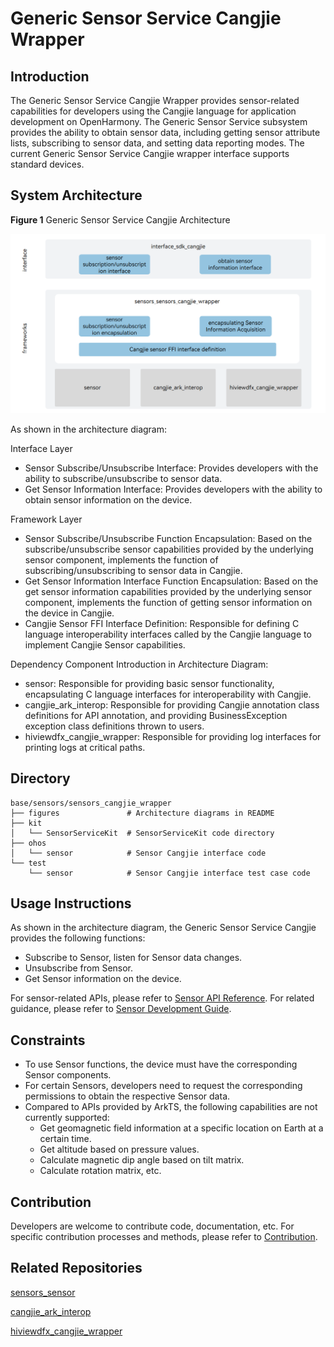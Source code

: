 # Generic Sensor Service Cangjie Wrapper

## Introduction

The Generic Sensor Service Cangjie Wrapper provides sensor-related capabilities for developers using the Cangjie language for application development on OpenHarmony. The Generic Sensor Service subsystem provides the ability to obtain sensor data, including getting sensor attribute lists, subscribing to sensor data, and setting data reporting modes. The current Generic Sensor Service Cangjie wrapper interface supports standard devices.

## System Architecture

**Figure 1** Generic Sensor Service Cangjie Architecture

![Generic Sensor Service Cangjie Architecture](figures/sensors_cangjie_wrapper_architecture_en.png)

As shown in the architecture diagram:

Interface Layer

- Sensor Subscribe/Unsubscribe Interface: Provides developers with the ability to subscribe/unsubscribe to sensor data.
- Get Sensor Information Interface: Provides developers with the ability to obtain sensor information on the device.

Framework Layer

- Sensor Subscribe/Unsubscribe Function Encapsulation: Based on the subscribe/unsubscribe sensor capabilities provided by the underlying sensor component, implements the function of subscribing/unsubscribing to sensor data in Cangjie.
- Get Sensor Information Interface Function Encapsulation: Based on the get sensor information capabilities provided by the underlying sensor component, implements the function of getting sensor information on the device in Cangjie.
- Cangjie Sensor FFI Interface Definition: Responsible for defining C language interoperability interfaces called by the Cangjie language to implement Cangjie Sensor capabilities.

Dependency Component Introduction in Architecture Diagram:

- sensor: Responsible for providing basic sensor functionality, encapsulating C language interfaces for interoperability with Cangjie.
- cangjie_ark_interop: Responsible for providing Cangjie annotation class definitions for API annotation, and providing BusinessException exception class definitions thrown to users.
- hiviewdfx_cangjie_wrapper: Responsible for providing log interfaces for printing logs at critical paths.

## Directory

```
base/sensors/sensors_cangjie_wrapper   
├── figures               # Architecture diagrams in README
├── kit
│   └── SensorServiceKit  # SensorServiceKit code directory
├── ohos
│   └── sensor            # Sensor Cangjie interface code
└── test
    └── sensor            # Sensor Cangjie interface test case code
```

## Usage Instructions

As shown in the architecture diagram, the Generic Sensor Service Cangjie provides the following functions:

- Subscribe to Sensor, listen for Sensor data changes.
- Unsubscribe from Sensor.
- Get Sensor information on the device.

For sensor-related APIs, please refer to [Sensor API Reference](https://gitcode.com/openharmony-sig/arkcompiler_cangjie_ark_interop/blob/master/doc/API_Reference/source_en/apis/SensorServiceKit/cj-apis-sensor.md). For related guidance, please refer to [Sensor Development Guide](https://gitcode.com/openharmony-sig/arkcompiler_cangjie_ark_interop/blob/master/doc/Dev_Guide/source_en/device/sensor/cj-sensor-guidelines.md).

## Constraints

* To use Sensor functions, the device must have the corresponding Sensor components.
* For certain Sensors, developers need to request the corresponding permissions to obtain the respective Sensor data.
* Compared to APIs provided by ArkTS, the following capabilities are not currently supported:
  * Get geomagnetic field information at a specific location on Earth at a certain time.
  * Get altitude based on pressure values.
  * Calculate magnetic dip angle based on tilt matrix.
  * Calculate rotation matrix, etc.

## Contribution

Developers are welcome to contribute code, documentation, etc. For specific contribution processes and methods, please refer to [Contribution](https://gitcode.com/openharmony/docs/blob/master/en/contribute/how-to-contribute.md).

## Related Repositories

[sensors\_sensor](https://gitcode.com/openharmony/sensors_sensor/blob/master/README.md)

[cangjie_ark_interop](https://gitcode.com/openharmony-sig/arkcompiler_cangjie_ark_interop/blob/master/README.md)

[hiviewdfx_cangjie_wrapper](https://gitcode.com/openharmony-sig/hiviewdfx_hiviewdfx_cangjie_wrapper/blob/master/README.md)
